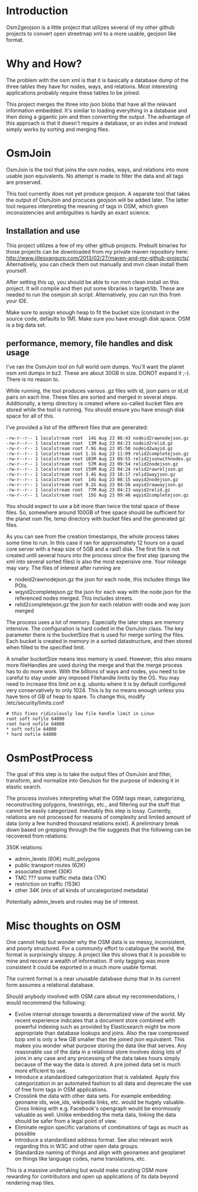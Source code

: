 # Introduction

Osm2geojson is a little project that utilizes several of my other github projects to convert open streetmap xml to a more
usable, geojson like format.

# Why and How?

The problem with the osm xml is that it is basically a database dump of the three tables they have for nodes, ways, and relations. Most interesting applications probably require these tables to be joined. 

This project merges the three into json blobs that have all the relevant information embedded. It's similar to loading everything in a database and then doing a gigantic join and then converting the output. The advantage of this approach is that it doesn't require a database, or an index and instead simply works by sorting and merging files. 

# OsmJoin

OsmJoin is the tool that joins the osm nodes, ways, and relations into more usable json equivalents. No attempt is made to filter the data and all tags are preserved.

This tool currently does not yet produce geojson. A separate tool that takes the output of OsmJoin and procuces geojson will be added later. The latter tool requires interpreting the meaning of tags in OSM, which given inconsistencies and ambiguities is hardly an exact science.

## Installation and use

This project utilizes a few of my other github projects. Prebuilt binaries for those projects can be downloaded from my private maven repository here: http://www.jillesvangurp.com/2013/02/27/maven-and-my-github-projects/. Alternatively, you can check them out manually and mvn clean install them yourself.

After setting this up, you should be able to run mvn clean install on this project. It will compile and then put some libraries in target/lib. These are needed to run the osmjoin.sh script. Alternatively, you can run this from your IDE. 

Make sure to assign enough heap to fit the bucket size (constant in the source code, defaults to 1M). Make sure you have enough disk space. OSM is a big data set.

## performance, memory, file handles and disk usage

I've ran the OsmJoin tool on full world osm dumps. You'll want the planet osm xml dumps in bz2. These are about 30GB in size. DONOT expand it ;-). There is no reason to.

While running, the tool produces various .gz files with id, json pairs or id,id pairs on each line. These files are sorted and merged in several steps. Additionally, a temp directory is created where so-called bucket files are stored while the tool is running. You should ensure you have enough disk space for all of this. 

I've provided a list of the different files that are generated:

    -rw-r--r-- 1 localstream root  14G Aug 23 06:43 nodeid2rawnodejson.gz
    -rw-r--r-- 1 localstream root  13M Aug 23 04:23 nodeid2relid.gz
    -rw-r--r-- 1 localstream root 7.9G Aug 23 05:50 nodeid2wayid.gz
    -rw-r--r-- 1 localstream root 1.1G Aug 23 11:09 relid2completejson.gz
    -rw-r--r-- 1 localstream root 103M Aug 23 09:55 relid2jsonwithnodes.gz
    -rw-r--r-- 1 localstream root  57M Aug 23 09:54 relid2nodejson.gz
    -rw-r--r-- 1 localstream root 159M Aug 23 04:24 relid2rawreljson.gz
    -rw-r--r-- 1 localstream root 3.4G Aug 23 10:17 relid2wayjson.gz
    -rw-r--r-- 1 localstream root  14G Aug 23 08:15 wayid2nodejson.gz
    -rw-r--r-- 1 localstream root 9.2G Aug 23 04:56 wayid2rawwayjson.gz
    -rw-r--r-- 1 localstream root  77M Aug 23 04:23 wayid2relid.gz
    -rw-r--r-- 1 localstream root  15G Aug 23 09:46 wqyid2completejson.gz 
    
You should expect to use a bit more than twice the total space of these files. So, somewhere around 100GB of free space should be sufficient for the planet osm file, temp directory with bucket files and the generated gz files.    

As you can see from the creation timestamps, the whole process takes some time to run. In this case it ran for approximately 12 hours on a quad core server with a heap size of 5GB and a raid1 disk. The first file is not created until several hours into the process since the first step (parsing the xml into several sorted files) is also the most expensive one. Your mileage may vary. The files of interest after running are

* nodeid2rawnodejson.gz the json for each node, this includes things like POIs. 
* wqyid2completejson.gz the json for each way with the node json for the referenced nodes merged. This includes streets.
* relid2completejson.gz the json for each relation with node and way json merged

The process uses a lot of memory. Especially the later steps are memory intensive. The configuration is hard coded in the OsmJoin class. The key parameter there is the bucketSize that is used for merge sorting the files. Each bucket is created in memory in a sorted datastructure, and then stored when filled to the specified limit. 

A smaller bucketSize means less memory is used. However, this also means more fileHandles are used during the merge and that the merge process has to do more work. With the billions of ways and nodes, you need to be careful to stay under any imposed Filehandle limits by the OS. You may need to increase this limit on e.g. ubuntu where it is by default configured very conservatively to only 1024. This is by no means enough unless you have tens of GB of heap to spare. To change this, modify /etc/security/limits.conf

    # this fixes ridiculously low file handle limit in Linux
    root soft nofile 64000
    root hard nofile 64000
    * soft nofile 64000
    * hard nofile 64000
    
# OsmPostProcess

The goal of this step is to take the output files of OsmJoin and filter, transform, and normalize into GeoJson for the purpose of indexing it in elastic search. 

The process involves interpreting what the OSM tags mean, categorizing, reconstructing polygons, linestrings, etc., and filtering out the stuff that cannot be easily categorized. Inevitably this step is lossy. Currently, relations are not processed for reasons of complexity and limited amount of data (only a few hundred thousand relations exist). A preliminary break down based on grepping through the file suggests that the following can be recovered from relations:

350K relations:
* admin_levels (60K) multi_polygons
* public transport routes (62K)
* associated street (30K)
* TMC ??? some traffic meta data (17K)
* restriction on traffic (153K)
* other 34K (mix of all kinds of uncategorized metadata)

Potentially admin_levels and routes may be of interest.

# Misc thoughts on OSM

One cannot help but wonder why the OSM data is so messy, inconsistent, and poorly structured. For a community effort to catalogue the world, the format is surprisingly sloppy. A project like this shows that it is possible to mine and recover a wealth of information. If only tagging was more consistent it could be exported in a much more usable format. 

The current format is a near unusable database dump that in its current form assumes a relational database. 

Should anybody involved with OSM care about my recommendations, I would recommend the following:

* Evolve internal storage towards a denormalized view of the world. My recent experience indicates that a document store combined with powerful indexing such as provided by Elasticsearch might be more appropriate than database lookups and joins. Also the raw compressed bzip xml is only a few GB smaller than the joined json equivalent. This makes you wonder what purpose storing the data like that serves. Any reasonable use of the data in a relational store involves doing lots of joins in any case and any processing of the data takes hours simply because of the way the data is stored. A pre joined data set is much more efficient to use.
* Introduce a standardized categorization that is validated. Apply this categorization in an automated fashion to all data and deprecate the use of free form tags in OSM applications.
* Crosslink the data with other data sets. For example embedding geoname ids, woe_ids, wikipedia links, etc. would be hugely valuable. Cross linking with e.g. Facebook's opengraph would be enormously valuable as well. Unlike embedding the meta data, linking the data should be safer from a legal point of view.
* Eliminate region specific variations of combinations of tags as much as possible
* Introduce a standardized address format. See also relevant work regarding this in W3C and other open data groups.
* Standardize naming of things and align with geonames and geoplanet on things like language codes, name translations, etc.

This is a massive undertaking but would make curating OSM more rewarding for contributors and open up applications of its data beyond rendering map tiles.
